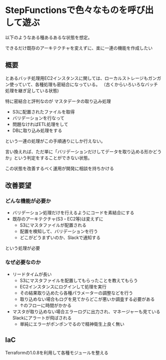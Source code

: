 # StepFunctionsで色々なものを呼び出して遊ぶ

以下のようなある種あるあるな状態を想定。

できるだけ既存のアーキテクチャを変えずに、楽に一連の機能を作成したい
## 概要

とあるバッチ処理用EC2インスタンスに関しては、ローカルストレージもガンガン使っていて、各種処理も密結合になっている。
（古くからいろいろなバッチ処理を継ぎ足している状態)

特に密結合と評判なのが マスタデータの取り込み処理

- S3に配置されたファイルを取得
- バリデーションを行なって
- 問題なければETL処理をして
- DBに取り込み処理をする

という一連の処理がこの手順通りにしか行えない。

言い換えれば、ただ単に「バリデーションだけしてデータを取り込める形かどうか」という判定をすることができない状態。

この状態を改善するべく運用が開発に相談を持ちかける

## 改善要望

### どんな機能が必要か

- バリデーション処理だけを行えるようにコードを素結合にする
- 既存のアーキテクチャ(S3・EC2等)は変えずに
  - S3にマスタファイルが配置される
  - 配置を検知して、バリデーションを行う
  - どこがどうまずいのか、Slackで通知する

という処理が必要

### なぜ必要なのか

- リードタイムが長い
  - S3にマスタファイルを配置してもらったことを教えてもらう
  - EC2インスタンスにログインして処理を実行
  - その結果取り込めたら各種パラメーターの調整などを行う
  - 取り込めない場合もログを見てからどこが悪いか調査する必要がある
  - ↑のフローに時間がかかる
- マスタが取り込めない場合エラーログに出力され、マネージャーも見ているSlackにアラートが飛ばされる
  - 単純にエラーがポンポンでるので精神衛生上良く無い

## IaC

Terraformの1.0.8を利用して各種モジュールを整える


